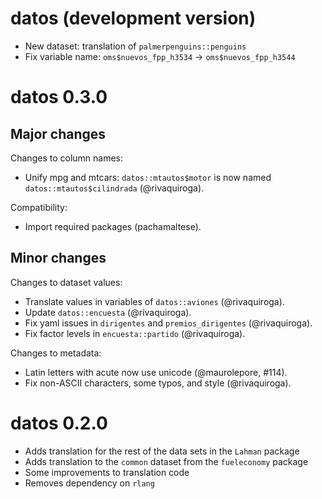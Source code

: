 # datos (development version)

* New dataset: translation of `palmerpenguins::penguins`
* Fix variable name: `oms$nuevos_fpp_h3534` -> `oms$nuevos_fpp_h3544`

# datos 0.3.0

## Major changes

Changes to column names:

* Unify mpg and mtcars: `datos::mtautos$motor` is now named `datos::mtautos$cilindrada` (@rivaquiroga).

Compatibility:

* Import required packages (pachamaltese).

## Minor changes

Changes to dataset values:

* Translate values in variables of `datos::aviones` (@rivaquiroga).
* Update `datos::encuesta` (@rivaquiroga).
* Fix yaml issues in `dirigentes` and `premios_dirigentes` (@rivaquiroga).
* Fix factor levels in `encuesta::partido` (@rivaquiroga).

Changes to metadata:

* Latin letters with acute now use unicode (@maurolepore, #114).
* Fix non-ASCII characters, some typos, and style (@rivaquiroga).

# datos 0.2.0

* Adds translation for the rest of the data sets in the `Lahman` package
* Adds translation to the `common` dataset from the `fueleconomy` package
* Some improvements to translation code
* Removes dependency on `rlang`
